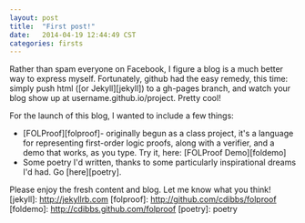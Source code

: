 ```yaml
---
layout: post
title:  "First post!"
date:   2014-04-19 12:44:49 CST
categories: firsts
---
```


Rather than spam everyone on Facebook, I figure a blog is a much better way to express myself. Fortunately, github
had the easy remedy, this time: simply push html ([or Jekyll][jekyll]) to a gh-pages branch, and watch your blog
show up at username.github.io/project. Pretty cool!

For the launch of this blog, I wanted to include a few things:

* [FOLProof][folproof]- originally begun as a class project, it's a language for representing first-order
logic proofs, along with a verifier, and a demo that works, as you type. Try it, here: [FOLProof Demo][foldemo]
* Some poetry I'd written, thanks to some particularly inspirational dreams I'd had. Go [here][poetry].

Please enjoy the fresh content and blog. Let me know what you think!
[jekyll]: http://jekyllrb.com
[folproof]: http://github.com/cdibbs/folproof
[foldemo]: http://cdibbs.github.com/folproof
[poetry]: poetry
